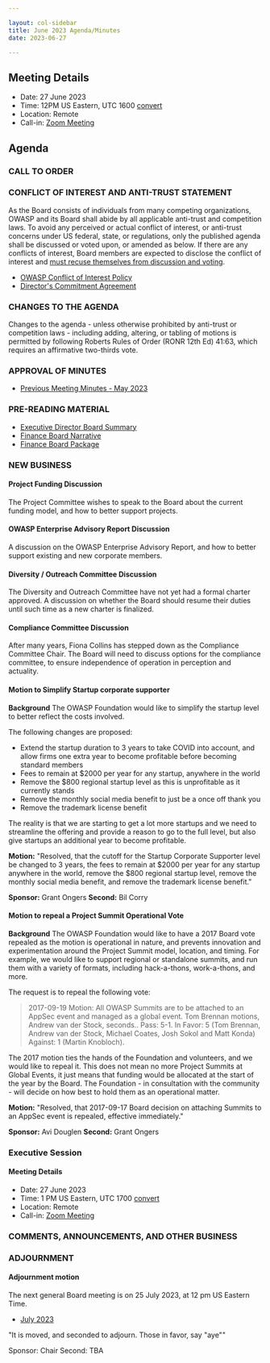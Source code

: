 ```yaml
---

layout: col-sidebar
title: June 2023 Agenda/Minutes
date: 2023-06-27

---
```


## Meeting Details

- Date: 27 June 2023
- Time: 12PM US Eastern, UTC 1600 [convert](https://www.timeanddate.com/worldclock/meetingdetails.html?year=2023&month=06&day=27&hour=16&min=0&sec=0&p1=398&p2=16&p3=110&p4=197&p5=217&p6=136&p7=179&p8=438)
- Location: Remote
- Call-in: [Zoom Meeting](https://us06web.zoom.us/j/87347729318?pwd=dVgvdFdIK01FUmdOQm90cEc0c2FGUT09)

## Agenda

### CALL TO ORDER

<!--
Board Members
- Vandana Verma Sehgal, Grant Ongers, Avi Douglen, Glenn ten Cate, Matt Tesauro, Bil Corry.

Guests
Andrew van der Stock, Shelby Graham, Dawn Aitken, Harold Blankenship, Lisa Jones, Kelly Santalucia, Lauren Thomas
-->

### CONFLICT OF INTEREST AND ANTI-TRUST STATEMENT

As the Board consists of individuals from many competing organizations, OWASP and its Board shall abide by all applicable anti-trust and competition laws. To avoid any perceived or actual conflict of interest, or anti-trust concerns under US federal, state, or regulations, only the published agenda shall be discussed or voted upon, or amended as below. If there are any conflicts of interest, Board members are expected to disclose the conflict of interest and [must recuse themselves from discussion and voting](https://owasp.org/www-policy/legal/bylaws#section-702-disclosure-required).

- [OWASP Conflict of Interest Policy](https://owasp.org/www-policy/operational/conflict-of-interest)
- [Director's Commitment Agreement](https://owasp.org/www-policy/legal/directors-committment-agreement)

### CHANGES TO THE AGENDA

Changes to the agenda - unless otherwise prohibited by anti-trust or competition laws - including adding, altering, or tabling of motions is permitted by following Roberts Rules of Order (RONR 12th Ed) 41:63, which requires an affirmative two-thirds vote.

### APPROVAL OF MINUTES

- [Previous Meeting Minutes - May 2023](/www-board/meetings-historical/202305.html)

### PRE-READING MATERIAL

- [Executive Director Board Summary](https://docs.google.com/presentation/d/1vyF2Sro3yzVacG2CK1gC2BU1j-bh0UaHSQEZXEeldbw/edit?usp=sharing)
- [Finance Board Narrative](/www-board/attachments/202305-finance-narrative.docx)
- [Finance Board Package](/www-board/attachments/202305-finance-package.xlsx)

### NEW BUSINESS

#### Project Funding Discussion

The Project Committee wishes to speak to the Board about the current funding model, and how to better support projects.

#### OWASP Enterprise Advisory Report Discussion

A discussion on the OWASP Enterprise Advisory Report, and how to better support existing and new corporate members.

#### Diversity / Outreach Committee Discussion

The Diversity and Outreach Committee have not yet had a formal charter approved. A discussion on whether the Board should resume their duties until such time as a new charter is finalized.

#### Compliance Committee Discussion

After many years, Fiona Collins has stepped down as the Compliance Committee Chair. The Board will need to discuss options for the compliance committee, to ensure independence of operation in perception and actuality.

#### Motion to Simplify Startup corporate supporter

**Background** The OWASP Foundation would like to simplify the startup level to better reflect the costs involved.

The following changes are proposed:

- Extend the startup duration to 3 years to take COVID into account, and allow firms one extra year to become profitable before becoming standard members
- Fees to remain at $2000 per year for any startup, anywhere in the world
- Remove the $800 regional startup level as this is unprofitable as it currently stands
- Remove the monthly social media benefit to just be a once off thank you
- Remove the trademark license benefit

The reality is that we are starting to get a lot more startups and we need to streamline the offering and provide a reason to go to the full level, but also give startups an additional year to become profitable.

**Motion:** "Resolved, that the cutoff for the Startup Corporate Supporter level be changed to 3 years, the fees to remain at \$2000 per year for any startup anywhere in the world, remove the \$800 regional startup level, remove the monthly social media benefit, and remove the trademark license benefit."

**Sponsor:** Grant Ongers
**Second:** Bil Corry

#### Motion to repeal a Project Summit Operational Vote

**Background** The OWASP Foundation would like to have a 2017 Board vote repealed as the motion is operational in nature, and prevents innovation and experimentation around the Project Summit model, location, and timing. For example, we would like to support regional or standalone summits, and run them with a variety of formats, including hack-a-thons, work-a-thons, and more.

The request is to repeal the following vote:

> 2017-09-19 Motion: All OWASP Summits are to be attached to an AppSec event and managed as a global event. Tom Brennan motions, Andrew van der Stock, seconds.. Pass: 5-1. In Favor: 5 (Tom Brennan, Andrew van der Stock, Michael Coates, Josh Sokol and Matt Konda) Against: 1 (Martin Knobloch).

The 2017 motion ties the hands of the Foundation and volunteers, and we would like to repeal it. This does not mean no more Project Summits at Global Events, it just means that funding would be allocated at the start of the year by the Board. The Foundation - in consultation with the community - will decide on how best to hold them as an operational matter.

**Motion:** "Resolved, that 2017-09-17 Board decision on attaching Summits to an AppSec event is repealed, effective immediately."

**Sponsor:** Avi Douglen
**Second:** Grant Ongers

### Executive Session

#### Meeting Details

- Date: 27 June 2023
- Time: 1 PM US Eastern, UTC 1700 [convert](https://www.timeanddate.com/worldclock/meetingdetails.html?year=2023&month=06&day=27&hour=17&min=0&sec=0&p1=398&p2=16&p3=110&p4=197&p5=217&p6=136&p7=179&p8=438)
- Location: Remote
- Call-in: [Zoom Meeting](https://us06web.zoom.us/j/87347729318?pwd=dVgvdFdIK01FUmdOQm90cEc0c2FGUT09)

### COMMENTS, ANNOUNCEMENTS, AND OTHER BUSINESS

### ADJOURNMENT

#### Adjournment motion

The next general Board meeting is on 25 July 2023, at 12 pm US Eastern Time.

- [July 2023](https://owasp.org/www-board/meetings/202307.html)

"It is moved, and seconded to adjourn. Those in favor, say "aye""

Sponsor: Chair
Second: TBA

